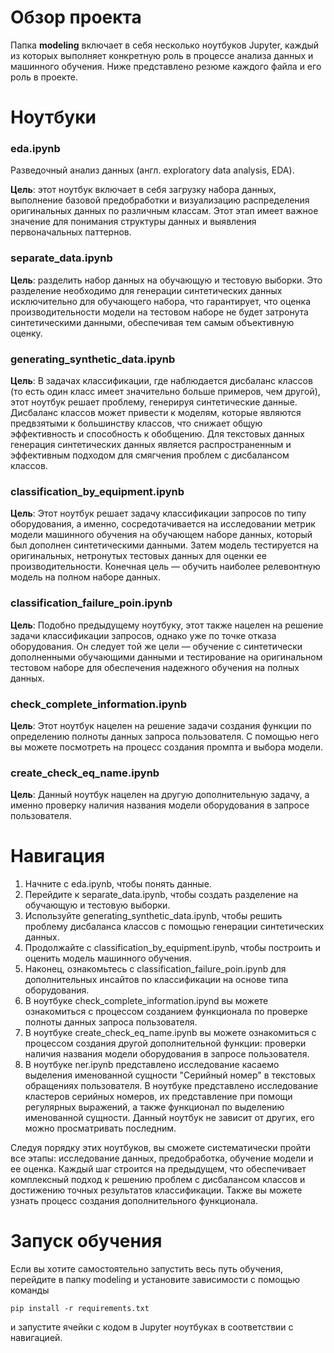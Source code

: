 # Обзор проекта

Папка **modeling** включает в себя несколько ноутбуков Jupyter, каждый из которых выполняет конкретную роль в процессе анализа данных и машинного обучения. Ниже представлено резюме каждого файла и его роль в проекте.

# Ноутбуки

### eda.ipynb

Разведочный анализ данных (англ. exploratory data analysis, EDA).

**Цель**: этот ноутбук включает в себя загрузку набора данных, выполнение базовой предобработки и визуализацию распределения оригинальных данных по различным классам. Этот этап имеет важное значение для понимания структуры данных и выявления первоначальных паттернов.

### separate_data.ipynb

**Цель**: разделить набор данных на обучающую и тестовую выборки. Это разделение необходимо для генерации синтетических данных исключительно для обучающего набора, что гарантирует, что оценка производительности модели на тестовом наборе не будет затронута синтетическими данными, обеспечивая тем самым объективную оценку.

### generating_synthetic_data.ipynb

**Цель**: В задачах классификации, где наблюдается дисбаланс классов (то есть один класс имеет значительно больше примеров, чем другой), этот ноутбук решает проблему, генерируя синтетические данные. Дисбаланс классов может привести к моделям, которые являются предвзятыми к большинству классов, что снижает общую эффективность и способность к обобщению. Для текстовых данных генерация синтетических данных является распространенным и эффективным подходом для смягчения проблем с дисбалансом классов.

### classification_by_equipment.ipynb

**Цель**: Этот ноутбук решает задачу классификации запросов по типу оборудования, а именно, сосредотачивается на исследовании метрик модели машинного обучения на обучающем наборе данных, который был дополнен синтетическими данными. Затем модель тестируется на оригинальных, нетронутых тестовых данных для оценки ее производительности. Конечная цель — обучить наиболее релевонтную модель на полном наборе данных.

### classification_failure_poin.ipynb

**Цель**: Подобно предыдущему ноутбуку, этот также нацелен на решение задачи классификации запросов, однако уже по точке отказа оборудования. Он следует той же цели — обучение с синтетически дополненными обучающими данными и тестирование на оригинальном тестовом наборе для обеспечения надежного обучения на полных данных.

### check_complete_information.ipynb

**Цель**: Этот ноутбук нацелен на решение задачи создания функции по определению полноты данных запроса пользователя. С помощью него вы можете посмотреть на процесс создания промпта и выбора модели.

### create_check_eq_name.ipynb 

**Цель**: Данный ноутбук нацелен на другую дополнительную задачу, а именно проверку наличия названия модели оборудования в запросе пользователя.

# Навигация
1. Начните с eda.ipynb, чтобы понять данные.
2. Перейдите к separate_data.ipynb, чтобы создать разделение на обучающую и тестовую выборки.
3. Используйте generating_synthetic_data.ipynb, чтобы решить проблему дисбаланса классов с помощью генерации синтетических данных.
4. Продолжайте с classification_by_equipment.ipynb, чтобы построить и оценить модель машинного обучения.
5. Наконец, ознакомьтесь с classification_failure_poin.ipynb для дополнительных инсайтов по классификации на основе типа оборудования.
6. В ноутбуке check_complete_information.ipynd вы можете ознакомиться с процессом созданием функционала по проверке полноты данных запроса пользователя.
7. В ноутбуке create_check_eq_name.ipynb вы можете ознакомиться с процессом создания другой дополнительной функции: проверки наличия названия модели оборудования в запросе пользователя.
8. В ноутбуке ner.ipynb представлено исследование касаемо выделения именованной сущности "Серийный номер" в текстовых обращениях пользователя. В ноутбуке представлено исследование кластеров серийных номеров, их представление при помощи регулярных выражений, а также функционал по выделению именованной сущности. Данный ноутбук не зависит от других, его можно просматривать последним.


Следуя порядку этих ноутбуков, вы сможете систематически пройти все этапы: исследование данных, предобработка, обучение модели и ее оценка. Каждый шаг строится на предыдущем, что обеспечивает комплексный подход к решению проблем с дисбалансом классов и достижению точных результатов классификации. Также вы можете узнать процесс создания дополнительного функционала.

# Запуск обучения

Если вы хотите самостоятельно запустить весь путь обучения, перейдите в папку modeling и установите зависимости с помощью команды
```
pip install -r requirements.txt
```

и запустите ячейки с кодом в Jupyter ноутбуках в соответствии с навигацией.